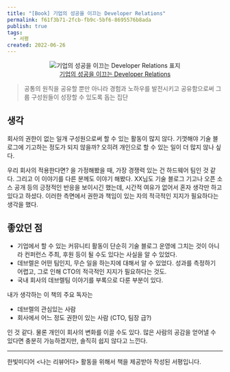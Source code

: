 ```yaml
---
title: "[Book] 기업의 성공을 이끄는 Developer Relations"
permalink: f61f3b71-2fcb-fb9c-5bf6-8695576b8ada
publish: true
tags:
  - 서평
created: 2022-06-26
---
```


<p align="center">
<img alt="기업의 성공을 이끄는 Developer Relations 표지" src="https://www.hanbit.co.kr/data/books/B9102351881_l.jpg"><br />
<a href="https://www.hanbit.co.kr/media/books/book_view.html?p_code=B9102351881">기업의 성공을 이끄는 Developer Relations</a>
</p>

> 공통의 원칙을 공유할 뿐만 아니라 경험과 노하우를 발전시키고 공유함으로써 그룹 구성원들이 성장할 수 있도록 돕는 집단

## 생각

회사의 권한이 없는 일개 구성원으로써 할 수 있는 활동이 많지 않다. 기껏해야 기술 블로그에 기고하는 정도가 되지 않을까? 오히려 개인으로 할 수 있는 일이 더 많지 않나 싶다. 

우리 회사의 적용한다면? 을 가정해봤을 때, 가장 경쟁력 있는 건 하드웨어 팀인 것 같다. 그리고 이 이야기를 다른 분께도 이야기 해봤다. XX님도 기술 블로그 기고나 오픈 소스 공개 등의 긍정적인 반응을 보이시긴 했는데, 시간적 여유가 없어서 혼자 생각만 하고 있다고 하셨다. 이러한 측면에서 권한과 책임이 있는 자의 적극적인 지지가 필요하다는 생각을 했다.

## 좋았던 점

- 기업에서 할 수 있는 커뮤니티 활동이 단순히 기술 블로그 운영에 그치는 것이 아니라 컨퍼런스 주최, 후원 등이 될 수도 있다는 사실을 알 수 있었다.
- 데브렐은 어떤 팀인지, 무슨 일을 하는지에 대해서 알 수 있었다. 성과를 측정하기 어렵고, 그로 인해 CTO의 적극적인 지지가 필요하다는 것도.
- 국내 회사의 데브렐팀 이야기를 부록으로 다룬 부분이 있다.


내가 생각하는 이 책의 주요 독자는
- 데브렐의 관심있는 사람
- 회사에서 어느 정도 권한이 있는 사람 (CTO, 팀장 급?)

인 것 같다. 물론 개인이 회사의 변화를 이끌 수도 있다. 많은 사람의 공감을 얻어낼 수 있다면 충분히 가능하겠지만, 솔직히 쉽지 않다고 느낀다.

---

한빛미디어 \<나는 리뷰어다> 활동을 위해서 책을 제공받아 작성된 서평입니다.
